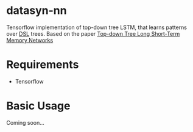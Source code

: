 # datasyn-nn
Tensorflow implementation of top-down tree LSTM, that learns patterns over [DSL](https://bitbucket.org/vijayaraghavan-murali/datasyn-dsl) trees.
Based on the paper [Top-down Tree Long Short-Term Memory Networks](http://aclweb.org/anthology/N/N16/N16-1035.pdf)

# Requirements
- Tensorflow

# Basic Usage
Coming soon...
